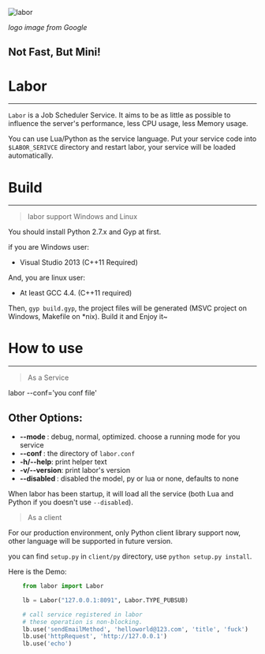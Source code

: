 ![labor](https://cdn3.iconfinder.com/data/icons/social-messaging-productivity-3/128/tools-128.png)

*logo image from Google*

## Not Fast, But Mini!

# Labor
---

`Labor` is a Job Scheduler Service. It aims to be as little as possible to influence the server's performance,
less CPU usage, less Memory usage.

You can use Lua/Python as the service language. Put your service code into `$LABOR_SERIVCE` directory and restart
labor, your service will be loaded automatically.


# Build
- - -

> labor support Windows and Linux

You should install Python 2.7.x and Gyp at first.

if you are Windows user:

+ Visual Studio 2013  (C++11 Required)

And, you are linux user:

+ At least GCC 4.4. (C++11 required)

Then, `gyp build.gyp`, the project files will be generated (MSVC project on Windows, Makefile on *nix). Build it and Enjoy it~


# How to use
- - -

> As a Service

labor --conf='you conf file' <other options>

## Other Options:

+ **--mode <mode>**: debug, normal, optimized. choose a running mode for you service
+ **--conf <file>**: the directory of `labor.conf`
+ **-h/--help**: print helper text
+ **-v/--version**: print labor's version
+ **--disabled <lang>**: disabled the model, py or lua or none, defaults to none

When labor has been startup, it will load all the service (both Lua and Python if you doesn't use `--disabled`).

> As a client

For our production environment, only Python client library support now, other language will be supported in future version.

you can find `setup.py` in `client/py` directory, use `python setup.py install`.

Here is the Demo:

```python
    from labor import Labor

    lb = Labor("127.0.0.1:8091", Labor.TYPE_PUBSUB)

    # call service registered in labor
    # these operation is non-blocking.
    lb.use('sendEmailMethod', 'helloworld@123.com', 'title', 'fuck')
    lb.use('httpRequest', 'http://127.0.0.1')
    lb.use('echo')

```
